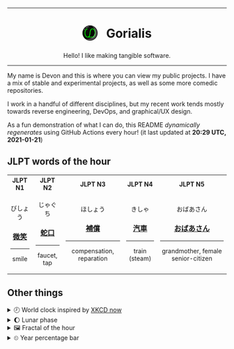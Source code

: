 ***

<h1 align="center">
<sub>
    <img src="readme/resources/avatar.png" height="36">
</sub>
&nbsp;
Gorialis
</h1>
<p align="center">
Hello! I like making tangible software.
</p>

***

My name is Devon and this is where you can view my public projects. I have a mix of stable and experimental projects, as well as some more comedic repositories.

I work in a handful of different disciplines, but my recent work tends mostly towards reverse engineering, DevOps, and graphical/UX design.

As a fun demonstration of what I can do, this README *dynamically regenerates* using GitHub Actions every hour! (it last updated at **20:29 UTC, 2021-01-21**)

<h2>JLPT words of the hour</h2>
<table>
    <tr>
        <th>JLPT N1</th>
        <th>JLPT N2</th>
        <th>JLPT N3</th>
        <th>JLPT N4</th>
        <th>JLPT N5</th>
    </tr>
    <tr>
        <td>
            <p align="center">びしょう</p>
            <h3 align="center"><b><a href="https://jisho.org/search/%E5%BE%AE%E7%AC%91">微笑</a></b></h3>
            <hr>
            <p align="center">smile</p>
        </td>
        <td>
            <p align="center">じゃぐち</p>
            <h3 align="center"><b><a href="https://jisho.org/search/%E8%9B%87%E5%8F%A3">蛇口</a></b></h3>
            <hr>
            <p align="center">faucet,<wbr> tap</p>
        </td>
        <td>
            <p align="center">ほしょう</p>
            <h3 align="center"><b><a href="https://jisho.org/search/%E8%A3%9C%E5%84%9F">補償</a></b></h3>
            <hr>
            <p align="center">compensation,<wbr> reparation</p>
        </td>
        <td>
            <p align="center">きしゃ</p>
            <h3 align="center"><b><a href="https://jisho.org/search/%E6%B1%BD%E8%BB%8A">汽車</a></b></h3>
            <hr>
            <p align="center">train (steam)</p>
        </td>
        <td>
            <p align="center">おばあさん</p>
            <h3 align="center"><b><a href="https://jisho.org/search/%E3%81%8A%E3%81%B0%E3%81%82%E3%81%95%E3%82%93">おばあさん</a></b></h3>
            <hr>
            <p align="center">grandmother,<wbr> female senior-citizen</p>
        </td>
    </tr>
</table>

<h2>Other things</h2>
<details>
<summary>🕗  World clock inspired by <a href="https://xkcd.com/now">XKCD now</a></summary>

> <img src="generated/now.png" width="512">

</details>
<details>
<summary>🌔 Lunar phase</summary>

The moon is approximately 31.32% through its phase (Waxing Gibbous).

</details>
<details>
<summary>&#x1f5bc; Fractal of the hour</summary>

> <img src="generated/fractal.png" width="512">

</details>
<details>
<summary>&#x23f2; Year percentage bar</summary>
<pre><code>2021 [█▁▁▁▁▁▁▁▁▁▁▁▁▁▁▁▁▁▁▁] 5.71%</code></pre>
</details>
